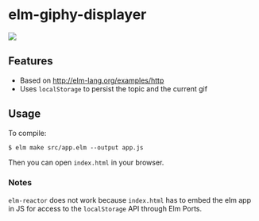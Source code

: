 # elm-giphy-displayer

![](https://github.com/Gira-X/elm-giphy-displayer/raw/master/screenshots/1.png)

## Features

* Based on http://elm-lang.org/examples/http
* Uses `localStorage` to persist the topic and the current gif

## Usage

To compile:

```shell
$ elm make src/app.elm --output app.js
```

Then you can open `index.html` in your browser.

### Notes

`elm-reactor` does not work because `index.html` has to embed the elm app in JS for access to the `localStorage` API through Elm Ports.

